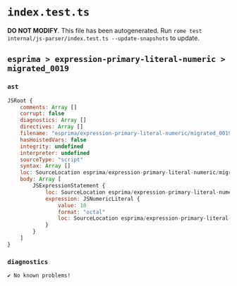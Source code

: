 # `index.test.ts`

**DO NOT MODIFY**. This file has been autogenerated. Run `rome test internal/js-parser/index.test.ts --update-snapshots` to update.

## `esprima > expression-primary-literal-numeric > migrated_0019`

### `ast`

```javascript
JSRoot {
	comments: Array []
	corrupt: false
	diagnostics: Array []
	directives: Array []
	filename: "esprima/expression-primary-literal-numeric/migrated_0019/input.js"
	hasHoistedVars: false
	integrity: undefined
	interpreter: undefined
	sourceType: "script"
	syntax: Array []
	loc: SourceLocation esprima/expression-primary-literal-numeric/migrated_0019/input.js 1:0-1:3
	body: Array [
		JSExpressionStatement {
			loc: SourceLocation esprima/expression-primary-literal-numeric/migrated_0019/input.js 1:0-1:3
			expression: JSNumericLiteral {
				value: 10
				format: "octal"
				loc: SourceLocation esprima/expression-primary-literal-numeric/migrated_0019/input.js 1:0-1:3
			}
		}
	]
}
```

### `diagnostics`

```
✔ No known problems!

```
